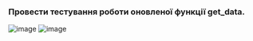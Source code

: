 ### Провести тестування роботи оновленої функції get_data.

![image](https://user-images.githubusercontent.com/73271963/209138816-963449e9-25ec-4a63-a00e-f3813bc40828.png)
![image](https://user-images.githubusercontent.com/73271963/209138824-8fbce94c-a276-4e3c-9778-ec338a673a4b.png)

